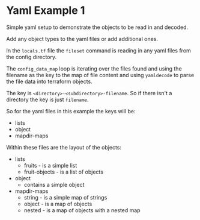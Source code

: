# Yaml Example 1

Simple yaml setup to demonstrate the objects to be read in and decoded.

Add any object types to the yaml files or add additional ones.

In the `locals.tf` file the `fileset` command is reading in any yaml files from the config directory.

The `config_data_map` loop is iterating over the files found and using the filename as the key to the map of file content and using `yamldecode` to parse the file data into terraform objects.

The key is `<directory>-<subdirectory>-filename`. So if there isn't a directory the key is just `filename`.

So for the yaml files in this example the keys will be:

- lists
- object
- mapdir-maps

Within these files are the layout of the objects:

- lists
  - fruits - is a simple list
  - fruit-objects - is a list of objects
- object
  - contains a simple object
- mapdir-maps
  - string - is a simple map of strings
  - object - is a map of objects
  - nested - is a map of objects with a nested map
